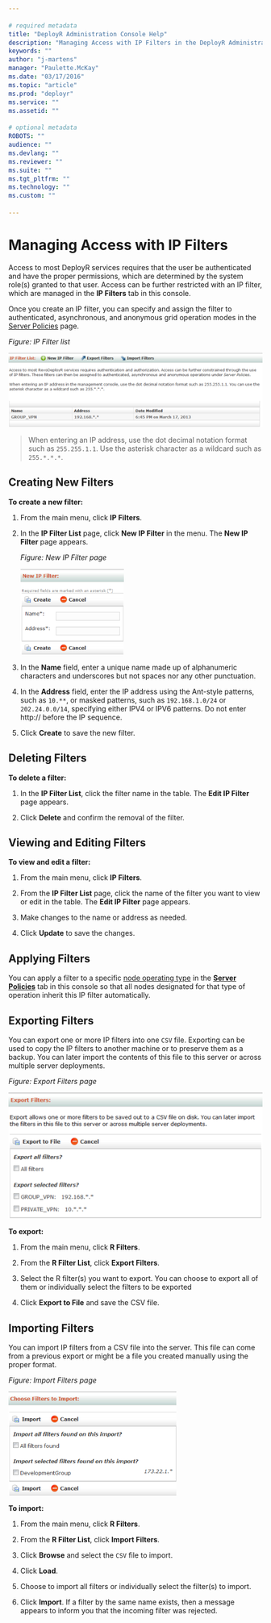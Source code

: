 ```yaml
---

# required metadata
title: "DeployR Administration Console Help"
description: "Managing Access with IP Filters in the DeployR Administration Console"
keywords: ""
author: "j-martens"
manager: "Paulette.McKay"
ms.date: "03/17/2016"
ms.topic: "article"
ms.prod: "deployr"
ms.service: ""
ms.assetid: ""

# optional metadata
ROBOTS: ""
audience: ""
ms.devlang: ""
ms.reviewer: ""
ms.suite: ""
ms.tgt_pltfrm: ""
ms.technology: ""
ms.custom: ""

---
```


# Managing Access with IP Filters

Access to most DeployR services requires that the user be authenticated and have the proper permissions, which are determined by the system role(s) granted to that user. Access can be further restricted with an IP filter, which are managed in the **IP Filters** tab in this console.

Once you create an IP filter, you can specify and assign the filter to authenticated, asynchronous, and anonymous grid operation modes in the [Server Policies](deployr-admin-managing-server-policies.md) page.

_Figure: IP Filter list_

![](media/deployr-admin-managing-access-with-ip-filters/0300001A_623x182.png)  

>When entering an IP address, use the dot decimal notation format such as `255.255.1.1`.  Use the asterisk character as a wildcard such as `255.*.*.*`.

## Creating New Filters

**To create a new filter:**

1.  From the main menu, click **IP Filters**.

2.  In the **IP Filter List** page, click **New IP Filter** in the menu. The **New IP Filter** page appears.

	_Figure: New IP Filter page_
	
	![](media/deployr-admin-managing-access-with-ip-filters/0300001B_205x170.png)  

3.  In the **Name** field, enter a unique name made up of alphanumeric characters and underscores but not spaces nor any other punctuation. 

4.  In the **Address** field, enter the IP address using the Ant-style patterns, such as `10.**`, or masked patterns, such as `192.168.1.0/24` or `202.24.0.0/14`, specifying either IPV4 or IPV6 patterns. Do not enter http:// before the IP sequence.

5.  Click **Create** to save the new filter.

## Deleting Filters

**To delete a filter:**

1. In the **IP Filter List**, click the filter name in the table. The **Edit IP Filter** page appears.

2.  Click **Delete** and confirm the removal of the filter.

## Viewing and Editing Filters

**To view and edit a filter:**

1. From the main menu, click **IP Filters**.

2. From the **IP Filter List** page, click the name of the filter you want to view or edit in the table. The **Edit IP Filter** page appears.

3. Make changes to the name or address as needed.

4. Click **Update** to save the changes.

## Applying Filters

You can apply a filter to a specific [node operating type](deployr-admin-managing-the-grid.md#node-operation-types.md) in the [**Server Policies**](deployr-admin-managing-server-policies.md) tab in this console so that all nodes designated for that type of operation inherit this IP filter automatically.

## Exporting Filters

You can export one or more IP filters into one `CSV` file. Exporting can be used to copy the IP filters to another machine or to preserve them as a backup. You can later import the contents of this file to this server or across multiple server deployments.

_Figure: Export Filters page_

![](media/deployr-admin-managing-access-with-ip-filters/0300001C_544x270.png)  

**To export:**

1. From the main menu, click **R Filters**.

2. From the **R Filter List**, click **Export Filters**.

3. Select the R filter(s) you want to export. You can choose to export all of them or individually select the filters to be exported

4. Click **Export to File** and save the CSV file.
 
## Importing Filters

You can import IP filters from a CSV file into the server. This file can come from a previous export or might be a file you created manually using the proper format.

_Figure: Import Filters page_

![](media/deployr-admin-managing-access-with-ip-filters/0300001D_333x206.png)  

**To import:**

1.  From the main menu, click **R Filters**.

2.  From the **R Filter List**, click **Import Filters**.

3.  Click **Browse** and select the `CSV` file to import.

4.  Click **Load**.

5.  Choose to import all filters or individually select the filter(s) to import.

6.  Click **Import**. If a filter by the same name exists, then a message appears to inform you that the incoming filter was rejected.
